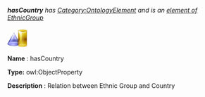 ___hasCountry__ 
 has
 [Category:OntologyElement](../../Category/OntologyElement "Category:OntologyElement") 
 and is an
 [element of](../../Property/ElementOf "Property:ElementOf") 
[EthnicGroup](../../Submissions/EthnicGroup "Submissions:EthnicGroup")_




  





[![ObjectProperty](../images/thumb/c/c3/ObjectProperty.gif/45px-ObjectProperty.gif)](../../Image/ObjectProperty.gif "ObjectProperty")


__Name__ 
 : hasCountry
 



__Type:__ 
 owl:ObjectProperty
 



__Description__ 
 : Relation between Ethnic Group and Country